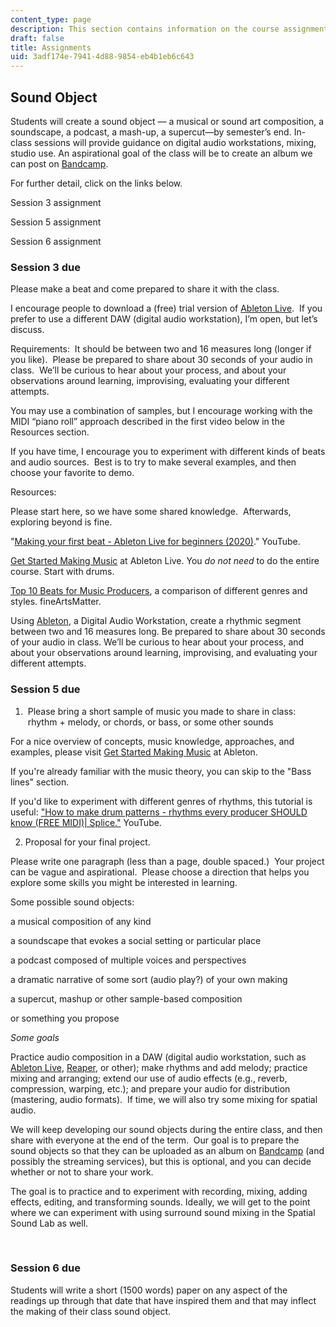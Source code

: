 ```yaml
---
content_type: page
description: This section contains information on the course assignments.
draft: false
title: Assignments
uid: 3adf174e-7941-4d88-9854-eb4b1eb6c643
---
```

## Sound Object

Students will create a sound object — a musical or sound art composition, a soundscape, a podcast, a mash-up, a supercut—by semester’s end. In-class sessions will provide guidance on digital audio workstations, mixing, studio use. An aspirational goal of the class will be to create an album we can post on [Bandcamp](https://bandcamp.com/).

For further detail, click on the links below.

Session 3 assignment

Session 5 assignment

Session 6 assignment

### Session 3 due

Please make a beat and come prepared to share it with the class.

I encourage people to download a (free) trial version of [Ableton Live](https://www.ableton.com/en/live/).  If you prefer to use a different DAW (digital audio workstation), I’m open, but let’s discuss. 

Requirements:  It should be between two and 16 measures long (longer if you like).  Please be prepared to share about 30 seconds of your audio in class.  We’ll be curious to hear about your process, and about your observations around learning, improvising, evaluating your different attempts.

You may use a combination of samples, but I encourage working with the MIDI “piano roll” approach described in the first video below in the Resources section.

If you have time, I encourage you to experiment with different kinds of beats and audio sources.  Best is to try to make several examples, and then choose your favorite to demo.

Resources:

Please start here, so we have some shared knowledge.  Afterwards, exploring beyond is fine.

"[Making your first beat - Ableton Live for beginners (2020)](https://www.youtube.com/watch?v=P0XsgBD2s6w)." YouTube.

[Get Started Making Music](https://learningmusic.ableton.com/) at Ableton Live. You *do not need* to do the entire course. Start with drums. 

[Top 10 Beats for Music Producers](https://www.fineartsmatter.com/resources/top-10-beats-every-music-producer-should-know), a comparison of different genres and styles. fineArtsMatter. 

Using [Ableton](https://www.ableton.com/en/), a Digital Audio Workstation, create a rhythmic segment between two and 16 measures long. Be prepared to share about 30 seconds of your audio in class. We’ll be curious to hear about your process, and about your observations around learning, improvising, and evaluating your different attempts.

### Session 5 due

1)  Please bring a short sample of music you made to share in class:  rhythm + melody, or chords, or bass, or some other sounds

For a nice overview of concepts, music knowledge, approaches, and examples, please visit [Get Started Making Music](https://learningmusic.ableton.com/) at Ableton.

If you're already familiar with the music theory, you can skip to the "Bass lines" section.  

If you'd like to experiment with different genres of rhythms, this tutorial is useful: ["How to make drum patterns - rhythms every producer SHOULD know (FREE MIDI)| Splice."](https://www.youtube.com/watch?v=zOVSOvsTXto) YouTube.

2) Proposal for your final project. 

Please write one paragraph (less than a page, double spaced.)  Your project can be vague and aspirational.  Please choose a direction that helps you explore some skills you might be interested in learning.  

Some possible sound objects:

a musical composition of any kind

a soundscape that evokes a social setting or particular place

a podcast composed of multiple voices and perspectives

a dramatic narrative of some sort (audio play?) of your own making

a supercut, mashup or other sample-based composition

or something you propose

*Some goals*

Practice audio composition in a DAW (digital audio workstation, such as [Ableton Live](https://www.ableton.com/en/live/), [Reaper](https://www.reaper.fm/), or other); make rhythms and add melody; practice mixing and arranging; extend our use of audio effects (e.g., reverb, compression, warping, etc.); and prepare your audio for distribution (mastering, audio formats).  If time, we will also try some mixing for spatial audio.  

We will keep developing our sound objects during the entire class, and then share with everyone at the end of the term.  Our goal is to prepare the sound objects so that they can be uploaded as an album on [Bandcamp](https://bandcamp.com/) (and possibly the streaming services), but this is optional, and you can decide whether or not to share your work.

The goal is to practice and to experiment with recording, mixing, adding effects, editing, and transforming sounds. Ideally, we will get to the point where we can experiment with using surround sound mixing in the Spatial Sound Lab as well.  

 

### Session 6 due

Students will write a short (1500 words) paper on any aspect of the readings up through that date that have inspired them and that may inflect the making of their class sound object.